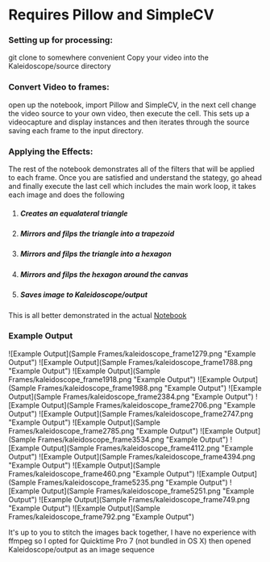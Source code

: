 <h1>Requires Pillow and SimpleCV</h1>

<h3>Setting up for processing:</h3>
git clone to somewhere convenient
Copy your video into the Kaleidoscope/source directory

<h3>Convert Video to frames:</h3>
open up the notebook, import Pillow and SimpleCV,
in the next cell change the video source to your own video, then execute the cell.
This sets up a videocapture and display instances and then iterates through the source
saving each frame to the input directory.

<h3>Applying the Effects:</h3>
The rest of the notebook demonstrates all of the filters that will be applied to each frame. Once you are satisfied and understand the stategy, go ahead and finally execute the last cell which includes the 
main work loop, it takes each image and does the following
<ol>
<li>
<h5>Creates an equalateral triangle</h5>
</li><li>
<h5>Mirrors and filps the triangle into a trapezoid</h5>
</li><li>
<h5>Mirrors and filps the triangle into a hexagon</h5>
</li><li>
<h5>Mirrors and filps the hexagon around the canvas</h5>
</li><li>
<h5>Saves image to Kaleidoscope/output</h5>
</li>
</ol>

This is all better demonstrated in the actual [Notebook](http://nbviewer.ipython.org/github/blogle/Kaleidoscope/blob/master/Kaleidoscope.ipynb)
<h3>Example Output</h3>
![Example Output](Sample Frames/kaleidoscope_frame1279.png "Example Output")
![Example Output](Sample Frames/kaleidoscope_frame1788.png "Example Output")
![Example Output](Sample Frames/kaleidoscope_frame1918.png "Example Output")
![Example Output](Sample Frames/kaleidoscope_frame1988.png "Example Output")
![Example Output](Sample Frames/kaleidoscope_frame2384.png "Example Output")
![Example Output](Sample Frames/kaleidoscope_frame2706.png "Example Output")
![Example Output](Sample Frames/kaleidoscope_frame2747.png "Example Output")
![Example Output](Sample Frames/kaleidoscope_frame2785.png "Example Output")
![Example Output](Sample Frames/kaleidoscope_frame3534.png "Example Output")
![Example Output](Sample Frames/kaleidoscope_frame4112.png "Example Output")
![Example Output](Sample Frames/kaleidoscope_frame4394.png "Example Output")
![Example Output](Sample Frames/kaleidoscope_frame460.png "Example Output")
![Example Output](Sample Frames/kaleidoscope_frame5235.png "Example Output")
![Example Output](Sample Frames/kaleidoscope_frame5251.png "Example Output")
![Example Output](Sample Frames/kaleidoscope_frame749.png "Example Output")
![Example Output](Sample Frames/kaleidoscope_frame792.png "Example Output")

It's up to you to stitch the images back together, I have no experience with ffmpeg so I opted for
Quicktime Pro 7 (not bundled in OS X) then opened Kaleidoscope/output as an image sequence
